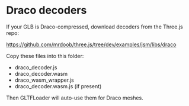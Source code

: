 # Draco decoders

If your GLB is Draco-compressed, download decoders from the Three.js repo:

https://github.com/mrdoob/three.js/tree/dev/examples/jsm/libs/draco

Copy these files into this folder:
- draco_decoder.js
- draco_decoder.wasm
- draco_wasm_wrapper.js
- draco_decoder.wasm.js (if present)

Then GLTFLoader will auto-use them for Draco meshes.
